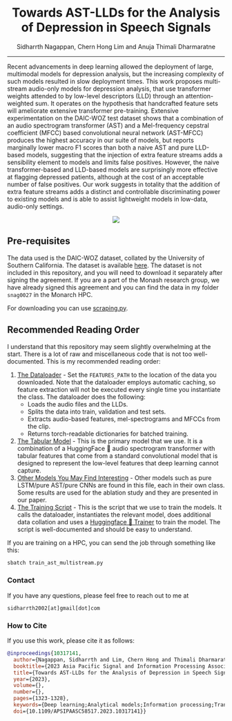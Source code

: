 <h1 align="center">Towards AST-LLDs for the Analysis of Depression in Speech Signals</h1>
<p align="center">Sidharrth Nagappan, Chern Hong Lim and Anuja Thimali Dharmaratne</p>

---

Recent advancements in deep learning allowed the deployment of large, multimodal models for depression analysis, but the increasing complexity of such models resulted in slow deployment times. This work proposes multi-stream audio-only models for depression analysis, that use transformer weights attended to by low-level descriptors (LLD) through an attention-weighted sum. It operates on the hypothesis that handcrafted feature sets will ameliorate extensive transformer pre-training. Extensive experimentation on the DAIC-WOZ test dataset shows that a combination of an audio spectrogram transformer (AST) and a Mel-frequency cepstral coefficient (MFCC) based convolutional neural network (AST-MFCC) produces the highest accuracy in our suite of models, but reports marginally lower macro F1 scores than both a naive AST and pure LLD-based models, suggesting that the injection of extra feature streams adds a sensibility element to models and limits false positives. However, the naive transformer-based and LLD-based models are surprisingly more effective at flagging depressed patients, although at the cost of an acceptable number of false positives. Our work suggests in totality that the addition of extra feature streams adds a distinct and controllable discriminating power to existing models and is able to assist lightweight models in low-data, audio-only settings.

<p align="center">
  <img src="https://github.com/sidharrth2002/speech-depression/assets/53941721/92e03794-9d21-4916-b034-b46c6d3bd9b1">
</p>

## Pre-requisites

The data used is the DAIC-WOZ dataset, collated by the University of Southern California. The dataset is available [here](http://dcapswoz.ict.usc.edu/). The dataset is not included in this repository, and you will need to download it separately after signing the agreement. If you are a part of the Monash research group, we have already signed this agreement and you can find the data in my folder `snag0027` in the Monarch HPC.

For downloading you can use [scraping.py](scraping/scrape_daic_woz.py).

## Recommended Reading Order

I understand that this repository may seem slightly overwhelming at the start. There is a lot of raw and miscellaneous code that is not too well-documented. This is my recommended reading order:

1. [The Dataloader](cluster/dataloader/dataloadermultimodal.py) - Set the `FEATURES_PATH` to the location of the data you downloaded. Note that the dataloader employs automatic caching, so feature extraction will not be executed every single time you instantiate the class. The dataloader does the following:
    - Loads the audio files and the LLDs.
    - Splits the data into train, validation and test sets.
    - Extracts audio-based features, mel-spectrograms and MFCCs from the clip.
    - Returns torch-readable dictionaries for batched training.
2. [The Tabular Model](https://github.com/sidharrth2002/speech-depression/blob/52f438da406e65e2b38d11e643fafae7673df7c2/cluster/models/custom.py#L222) - This is the primary model that we use. It is a combination of a HuggingFace 🤗 audio spectrogram transformer with tabular features that come from a standard convolutional model that is designed to represent the low-level features that deep learning cannot capture.
3. [Other Models You May Find Interesting](cluster/models/custom.py) - Other models such as pure LSTM/pure AST/pure CNNs are found in this file, each in their own class. Some results are used for the ablation study and they are presented in our paper.
4. [The Training Script](cluster/train.py) - This is the script that we use to train the models. It calls the dataloader, instantiates the relevant model, does additional data collation and uses a [Huggingface 🤗 Trainer](https://huggingface.co/transformers/main_classes/trainer.html) to train the model. The script is well-documented and should be easy to understand. 

If you are training on a HPC, you can send the job through something like this:

```bash
sbatch train_ast_multistream.py
```

### Contact

If you have any questions, please feel free to reach out to me at
```
sidharrth2002[at]gmail[dot]com
```

### How to Cite

If you use this work, please cite it as follows:

```bibtex
@inproceedings{10317141,
  author={Nagappan, Sidharrth and Lim, Chern Hong and Thimali Dharmaratne, Anuja},
  booktitle={2023 Asia Pacific Signal and Information Processing Association Annual Summit and Conference (APSIPA ASC)}, 
  title={Towards AST-LLDs for the Analysis of Depression in Speech Signals}, 
  year={2023},
  volume={},
  number={},
  pages={1323-1328},
  keywords={Deep learning;Analytical models;Information processing;Transformers;Depression;Convolutional neural networks;Mel frequency cepstral coefficient},
  doi={10.1109/APSIPAASC58517.2023.10317141}}
```